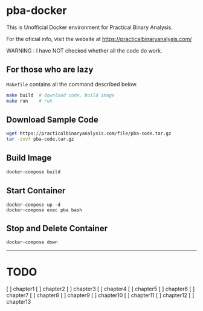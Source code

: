 # pba-docker

This is Unofficial Docker environment for Practical Binary Analysis.

For the oficial info, visit the website at https://practicalbinaryanalysis.com/

WARNING : I have NOT checked whether all the code do work.

## For those who are lazy

`Makefile` contains all the command described below.

```sh
make build  # download code, build image
make run    # run
```

## Download Sample Code

```sh
wget https://practicalbinaryanalysis.com/file/pba-code.tar.gz
tar -zxvf pba-code.tar.gz
```

## Build Image

```sh
docker-compose build
```

## Start Container

```
docker-compose up -d
docker-compose exec pba bash
```

## Stop and Delete Container

```sh
docker-compose down
```

---

# TODO

[ ] chapter1
[ ] chapter2
[ ] chapter3
[ ] chapter4
[ ] chapter5
[ ] chapter6
[ ] chapter7
[ ] chapter8
[ ] chapter9
[ ] chapter10
[ ] chapter11
[ ] chapter12
[ ] chapter13
